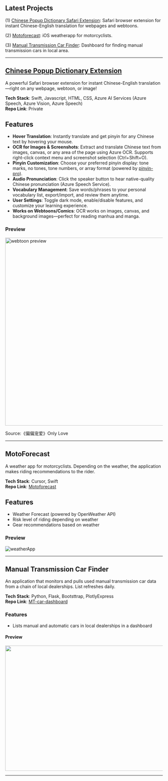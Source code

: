 ## Latest Projects

(1) [Chinese Popup Dictionary Safari Extension](#chinese_dict): Safari browser extension for instant Chinese-English translation for webpages and webtoons. <br />

(2) [Motoforecast](#motoforecast): iOS weatherapp for motorcyclists. <br />

(3) [Manual Transmission Car Finder](#mt_carfinder): Dashboard for finding manual transmission cars in local area. <br />

----

<a name="chinese_dict"></a>

## [Chinese Popup Dictionary Extension](#chinese_popup_dictionary_extension)

A powerful Safari browser extension for instant Chinese-English translation—right on any webpage, webtoon, or image! <br />

**Tech Stack**: Swift, Javascript, HTML, CSS, Azure AI Services (Azure Speech, Azure Vision, Azure Speech) <br />
**Repo Link**: Private

## Features

- **Hover Translation**: Instantly translate and get pinyin for any Chinese text by hovering your mouse.
- **OCR for Images & Screenshots**: Extract and translate Chinese text from images, canvas, or any area of the page using Azure OCR. Supports right-click context menu and screenshot selection (Ctrl+Shift+O).
- **Pinyin Customization**: Choose your preferred pinyin display: tone marks, no tones, tone numbers, or array format (powered by [pinyin-pro](https://pinyin-pro.cn/en/use/pinyin.html)).
- **Audio Pronunciation**: Click the speaker button to hear native-quality Chinese pronunciation (Azure Speech Service).
- **Vocabulary Management**: Save words/phrases to your personal vocabulary list, export/import, and review them anytime.
- **User Settings**: Toggle dark mode, enable/disable features, and customize your learning experience.
- **Works on Webtoons/Comics**: OCR works on images, canvas, and background images—perfect for reading manhua and manga.

### Preview

<img width="800" height="600" alt="webtoon preview" src="https://github.com/user-attachments/assets/d5d76e42-381e-4e8f-aafe-84917878d70e" />


<sm>Source:《偏偏宠爱》Only Love</sm>

----

<a name="motoforecast"></a>
## MotoForecast

A weather app for motorcyclists. Depending on the weather, the application makes riding recommendations to the rider. <br />

**Tech Stack**: Cursor, Swift <br />
**Repo Link**: [Motoforecast](https://github.com/imanisima/weather-motorcycle-ios-app/tree/master)

## Features
- Weather Forecast (powered by OpenWeather API)
- Risk level of riding depending on weather
- Gear recommendations based on weather

### Preview
![weatherApp](https://github.com/user-attachments/assets/7a42876e-8f83-45aa-b9ed-26b59fb1a83c)


-----

<a name="mt_carfinder"></a>
## Manual Transmission Car Finder

An application that monitors and pulls used manual transmission car data from a chain of local dealerships. List refreshes daily. <br />

**Tech Stack**: Python, Flask, Bootsttrap, PlotlyExpress <br />
**Repo Link**: [MT-car-dashboard](https://github.com/imanisima/MT-car-dashboard/tree/master)

### Features
- Lists manual and automatic cars in local dealerships in a dashboard 

#### Preview

<img src="https://github.com/Imanisima/ancira-car-dashboard/blob/master/mt_tracker_gif.gif" width="700" height="400" />

---
